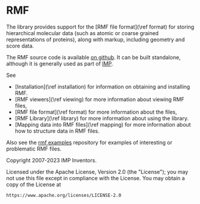 # RMF #

The library provides support for the [RMF file format](\ref format) for
storing hierarchical molecular data (such as atomic or coarse grained
representations of proteins), along with markup, including geometry
and score data.

The RMF source code is available [on github](https://github.com/salilab/rmf/).
It can be built standalone, although it is generally used as part of
[IMP](https://integrativemodeling.org).

See
- [Installation](\ref installation) for information on obtaining and installing RMF.
- [RMF viewers](\ref viewing) for more information about viewing RMF files,
- [RMF file format](\ref format) for more information about the files,
- [RMF Library](\ref library) for more information about using the library.
- [Mapping data into RMF files](\ref mapping) for more information about how to structure data in RMF files.

Also see the [rmf examples](https://github.com/salilab/rmf_examples) repository
for examples of interesting or problematic RMF files.

Copyright 2007-2023 IMP Inventors.

Licensed under the Apache License, Version 2.0 (the "License");
you may not use this file except in compliance with the License.
You may obtain a copy of the License at

    https://www.apache.org/licenses/LICENSE-2.0
